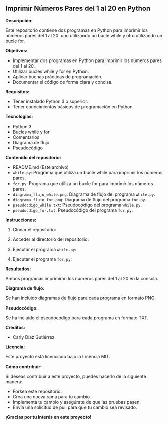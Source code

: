 ## Imprimir Números Pares del 1 al 20 en Python

**Descripción:**

Este repositorio contiene dos programas en Python para imprimir los números pares del 1 al 20: uno utilizando un bucle while y otro utilizando un bucle for.

**Objetivos:**

* Implementar dos programas en Python para imprimir los números pares del 1 al 20.
* Utilizar bucles while y for en Python.
* Aplicar buenas prácticas de programación.
* Documentar el código de forma clara y concisa.

**Requisitos:**

* Tener instalado Python 3 o superior.
* Tener conocimientos básicos de programación en Python.

**Tecnologías:**

* Python 3
* Bucles while y for
* Comentarios
* Diagrama de flujo
* Pseudocódigo

**Contenido del repositorio:**

* README.md (Este archivo)
* `while.py`: Programa que utiliza un bucle while para imprimir los números pares.
* `for.py`: Programa que utiliza un bucle for para imprimir los números pares.
* `diagrama_flujo_while.png`: Diagrama de flujo del programa `while.py`.
* `diagrama_flujo_for.png`: Diagrama de flujo del programa `for.py`.
* `pseudocdigo_while.txt`: Pseudocódigo del programa `while.py`.
* `pseudocdigo_for.txt`: Pseudocódigo del programa `for.py`.

**Instrucciones:**

1. Clonar el repositorio:



2. Acceder al directorio del repositorio:


3. Ejecutar el programa `while.py`:


4. Ejecutar el programa `for.py`:


**Resultados:**

Ambos programas imprimirán los números pares del 1 al 20 en la consola.

**Diagrama de flujo:**

Se han incluido diagramas de flujo para cada programa en formato PNG.

**Pseudocódigo:**

Se ha incluido el pseudocódigo para cada programa en formato TXT.

**Créditos:**

* Carly Díaz Gutiérrez

**Licencia:**

Este proyecto está licenciado bajo la Licencia MIT.

**Cómo contribuir:**

Si deseas contribuir a este proyecto, puedes hacerlo de la siguiente manera:

* Forkea este repositorio.
* Crea una nueva rama para tu cambio.
* Implementa tu cambio y asegúrate de que las pruebas pasen.
* Envía una solicitud de pull para que tu cambio sea revisado.

**¡Gracias por tu interés en este proyecto!**


